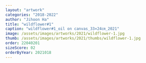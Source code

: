 ```yaml
---
layout: "artwork"
categories: "2018-2022"
author: "Jihoon Ha"
title: "wildflower#1"
caption: "wildflower#1_oil on canvas_33×24㎝_2021"
image: /assets/images/artworks/2021/wildflower-1.jpg
thumb: /assets/images/artworks/2021/thumbs/wildflower-1.jpg
order: 22040201
sizeScore: 02
orderByYear: 2021018
---
```

